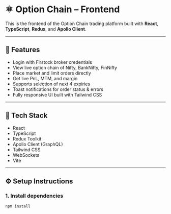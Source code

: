 # ⚛️ Option Chain – Frontend

This is the frontend of the Option Chain trading platform built with **React**, **TypeScript**, **Redux**, and **Apollo Client**.

---

## 🚀 Features

- Login with Firstock broker credentials
- View live option chain of Nifty, BankNifty, FinNifty
- Place market and limit orders directly
- Get live PnL, MTM, and margin
- Supports selection of next 4 expiries
- Toast notifications for order status & errors
- Fully responsive UI built with Tailwind CSS

---

## 🧰 Tech Stack

- React
- TypeScript
- Redux Toolkit
- Apollo Client (GraphQL)
- Tailwind CSS
- WebSockets
- Vite

---

## ⚙️ Setup Instructions

### 1. Install dependencies

```bash
npm install
